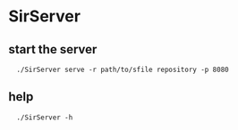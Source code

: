# SirServer


## start the server
```shell
  ./SirServer serve -r path/to/sfile repository -p 8080
```
## help
```shell
  ./SirServer -h
```
